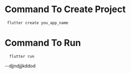 # Command To Create Project
     flutter create you_app_name
# Command To Run
      flutter run

--djjndjjjkddod